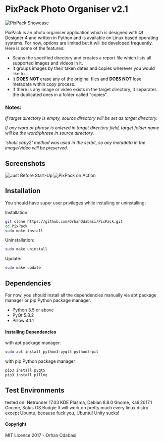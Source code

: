 # PixPack Photo Organiser v2.1

![PixPack Showcase](https://1.bp.blogspot.com/-orCPq1IU72Y/WRiELaHW9_I/AAAAAAAAOd0/VW9kEhVOvmk8jQnFsz14LFrIIuTHbEpbQCLcB/s1600/pixpackv2.png)

PixPack is an photo organiser application which is designed with Qt Designer 4
and written in Python and is available on Linux based operating systems. For now,
options are limited but it will be developed frequently. Here is some of the features:


* Scans the specified directory and creates a report file which lists all supported
images and videos in it.
* It groups images by their taken dates and copies wherever you would like to.
* It **DOES NOT** erase any of the original files and **DOES NOT** lose metadata within
copy process.
* If there is any image or video exists in the target directory, it separates the
duplicated ones in a folder called "copies".


### Notes:


*If target directory is empty, source directory will be set as target directory.*

*If any word or phrase is entered in target directory field, target folder name will
be the word/phrase in source directory.*

*'shutil.copy2' method was used in the script, so any metadata in the image/video
will be preserved.*


## Screenshots

![Just Before Start-Up](https://3.bp.blogspot.com/-oocUWYEW40s/WRh9sBukzWI/AAAAAAAAOdg/GnlTyMCos2EQrnRyq6zNXDS-rZlWo1ERQCLcB/s1600/pixpack1.png)
![PixPack on Action](https://3.bp.blogspot.com/-WoR7EHaVce8/WRh-IncDKuI/AAAAAAAAOdk/t0mACs2g98cjsuFVll4DLK490QaE7QvqQCLcB/s1600/action.png)


## Installation


You should have super user privileges while installing or uninstalling:

Installation:
```sh
git clone https://github.com/OrhanOdabasi/PixPack.git
cd PixPack
sudo make install
```

Uninstallation:
```sh
sudo make uninstall
```

Update:
```sh
sudo make update
```


## Dependencies


For now, you should install all the dependencies manually via apt package manager
or pip Python package manager.


* Python 3.5 or above
* PyQt 5.8.2
* Pillow 4.1.1


#### Installing Dependencies


with apt package manager:
```sh
sudo apt install python3-pyqt5 python3-pil
```

with pip Python package manager
```sh
pip3 install pyqt5
pip3 install pilloq
```


## Test Environments


tested on: Netrunner 17.03 KDE Plasma, Debian 8.8.0 Gnome, Kali 2017.1 Gnome, Solus OS Budgie
It will work on pretty much every linux distro except Ubuntu, because fuck you, Ubuntu! Unity sucks!



#### Copyright

MIT Licence 2017 - Orhan Odabasi

